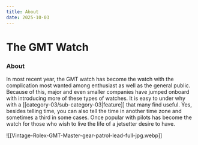 ```yaml
---
title: About
date: 2025-10-03
---
```

# The GMT Watch

### About

In most recent year, the GMT watch has become the watch  with the complication most wanted among enthusiast as well as the general public. Because of this, major and even smaller companies have jumped onboard with introducing more of these types of watches. It is easy to under why with a [[category-03/sub-category-03|feature]] that many find useful. Yes, besides telling time, you can also tell the time in another time zone and sometimes a third in some cases. Once popular with pilots has become the watch for those who wish to live the life of a jetsetter desire to have.

![[Vintage-Rolex-GMT-Master-gear-patrol-lead-full-jpg.webp]]

